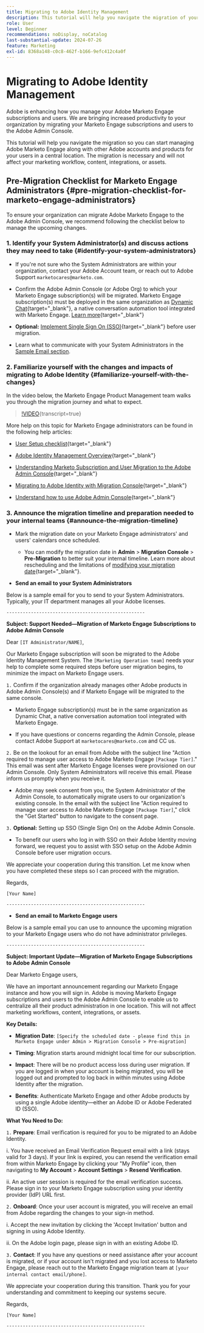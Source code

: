 ```yaml
---
title: Migrating to Adobe Identity Management
description: This tutorial will help you navigate the migration of your Marketo Engage subscriptions and users to the Adobe Admin Console.
role: User
level: Beginner
recommendations: noDisplay, noCatalog
last-substantial-update: 2024-07-26
feature: Marketing
exl-id: 8368a148-c0c8-462f-b166-9efc412c4a0f
---
```

# Migrating to Adobe Identity Management

Adobe is enhancing how you manage your Adobe Marketo Engage subscriptions and users. We are bringing increased productivity to your organization by migrating your Marketo Engage subscriptions and users to the Adobe Admin Console.

This tutorial will help you navigate the migration so you can start managing Adobe Marketo Engage along with other Adobe accounts and products for your users in a central location. The migration is necessary and will not affect your marketing workflow, content, integrations, or assets.

## Pre-Migration Checklist for Marketo Engage Administrators {#pre-migration-checklist-for-marketo-engage-administrators}

To ensure your organization can migrate Adobe Marketo Engage to the Adobe Admin Console, we recommend following the checklist below to manage the upcoming changes.

### 1. Identify your System Administrator(s) and discuss actions they may need to take {#identify-your-system-administrators}

* If you're not sure who the System Administrators are within your organization, contact your Adobe Account team, or reach out to Adobe Support `marketocares@marketo.com`.

* Confirm the Adobe Admin Console (or Adobe Org) to which your Marketo Engage subscription(s) will be migrated.  Marketo Engage subscription(s) must be deployed in the same organization as [Dynamic Chat](https://experienceleague.adobe.com/en/docs/marketo-learn/tutorials/dynamic-chat/dynamic-chat-overview){target="_blank"}, a native conversation automation tool integrated with Marketo Engage. [Learn more](https://experienceleague.adobe.com/en/docs/marketo/using/product-docs/administration/marketo-with-adobe-identity/subscription-and-user-migration/understanding-marketo-subscription-and-user-migration-to-the-adobe-admin-console#subscription-migration-complete){target="_blank"}

* **Optional:** [Implement Single Sign On (SSO)](https://experienceleague.adobe.com/en/docs/marketo/using/product-docs/administration/marketo-with-adobe-identity/subscription-and-user-migration/understanding-marketo-subscription-and-user-migration-to-the-adobe-admin-console#subscription-migration-complete){target="_blank"} before user migration.

* Learn what to communicate with your System Administrators in the [Sample Email section](#announce-the-migration-timeline).

### 2. Familiarize yourself with the changes and impacts of migrating to Adobe Identity {#familiarize-yourself-with-the-changes}

In the video below, the Marketo Engage Product Management team walks you through the migration journey and what to expect.

>[!VIDEO](https://video.tv.adobe.com/v/3430920t3/?t=170/?quality=12&learn=on){transcript=true}

More help on this topic for Marketo Engage administrators can be found in the following help articles:

* [User Setup checklist](https://experienceleague.adobe.com/en/docs/marketo/using/getting-started/initial-setup/user-setup){target="_blank"}

* [Adobe Identity Management Overview](https://experienceleague.adobe.com/en/docs/marketo/using/product-docs/administration/marketo-with-adobe-identity/adobe-identity-management-overview){target="_blank"}

* [Understanding Marketo Subscription and User Migration to the Adobe Admin Console](https://experienceleague.adobe.com/en/docs/marketo/using/product-docs/administration/marketo-with-adobe-identity/subscription-and-user-migration/understanding-marketo-subscription-and-user-migration-to-the-adobe-admin-console){target="_blank"}

* [Migrating to Adobe Identity with Migration Console](https://experienceleague.adobe.com/en/docs/marketo/using/product-docs/administration/marketo-with-adobe-identity/subscription-and-user-migration/migrating-to-adobe-identity){target="_blank"}

* [Understand how to use Adobe Admin Console](https://helpx.adobe.com/enterprise/using/admin-console.html){target="_blank"}

### 3. Announce the migration timeline and preparation needed to your internal teams {#announce-the-migration-timeline}

* Mark the migration date on your Marketo Engage administrators' and users' calendars once scheduled.

  * You can modify the migration date in **Admin** > **Migration Console** > **Pre-Migration** to better suit your internal timeline. Learn more about rescheduling and the limitations of [modifying your migration date](https://experienceleague.adobe.com/en/docs/marketo/using/product-docs/administration/marketo-with-adobe-identity/subscription-and-user-migration/migrating-to-adobe-identity#pre-migration){target="_blank"}.

* **Send an email to your System Administrators**

Below is a sample email for you to send to your System Administrators. Typically, your IT department manages all your Adobe licenses.

`---------------------------------------------------`

**Subject: Support Needed&mdash;Migration of Marketo Engage Subscriptions to Adobe Admin Console**

Dear `[IT Administrator/NAME]`,

Our Marketo Engage subscription will soon be migrated to the Adobe Identity Management System. The `[Marketing Operation team]` needs your help to complete some required steps before user migration begins, to minimize the impact on Marketo Engage users.

`1.` Confirm if the organization already manages other Adobe products in Adobe Admin Console(s) and if Marketo Engage will be migrated to the same console.

* Marketo Engage subscription(s) must be in the same organization as Dynamic Chat, a native conversation automation tool integrated with Marketo Engage.

* If you have questions or concerns regarding the Admin Console, please contact Adobe Support at `marketocares@marketo.com` and CC us.

`2.` Be on the lookout for an email from Adobe with the subject line "Action required to manage user access to Adobe Marketo Engage `[Package Tier]`." This email was sent after Marketo Engage licenses were provisioned on our Admin Console. Only System Administrators will receive this email. Please inform us promptly when you receive it.

* Adobe may seek consent from you, the System Administrator of the Admin Console, to automatically migrate users to our organization's existing console. In the email with the subject line "Action required to manage user access to Adobe Marketo Engage `[Package Tier]`," click the "Get Started" button to navigate to the consent page.

`3.` **Optional:** Setting up SSO (Single Sign On) on the Adobe Admin Console.

* To benefit our users who log in with SSO on their Adobe Identity moving forward, we request you to assist with SSO setup on the Adobe Admin Console before user migration occurs.

We appreciate your cooperation during this transition. Let me know when you have completed these steps so I can proceed with the migration.

Regards,

`[Your Name]`

`---------------------------------------------------`

* **Send an email to Marketo Engage users**

Below is a sample email you can use to announce the upcoming migration to your Marketo Engage users who do not have administrator privileges.

`---------------------------------------------------`

**Subject: Important Update&mdash;Migration of Marketo Engage Subscriptions to Adobe Admin Console**

Dear Marketo Engage users,

We have an important announcement regarding our Marketo Engage instance and how you will sign in. Adobe is moving Marketo Engage subscriptions and users to the Adobe Admin Console to enable us to centralize all their product administration in one location. This will not affect marketing workflows, content, integrations, or assets.

**Key Details:**

* **Migration Date**: `[Specify the scheduled date - please find this in Marketo Engage under Admin > Migration Console > Pre-migration]`

* **Timing**: Migration starts around midnight local time for our subscription.

* **Impact**: There will be no product access loss during user migration. If you are logged in when your account is being migrated, you will be logged out and prompted to log back in within minutes using Adobe Identity after the migration.

* **Benefits**: Authenticate Marketo Engage and other Adobe products by using a single Adobe identity&mdash;either an Adobe ID or Adobe Federated ID (SSO).

**What You Need to Do:**

`1.` **Prepare**: Email verification is required for you to be migrated to an Adobe Identity.

i. You have received an Email Verification Request email with a link (stays valid for 3 days). If your link is expired, you can resend the verification email from within Marketo Engage by clicking your "My Profile" icon, then navigating to **My Account** > **Account Settings** > **Resend Verification**.

ii. An active user session is required for the email verification success. Please sign in to your Marketo Engage subscription using your identity provider (IdP) URL first.

`2.` **Onboard**: Once your user account is migrated, you will receive an email from Adobe regarding the changes to your sign-in method.

i. Accept the new invitation by clicking the 'Accept Invitation' button and signing in using Adobe Identity.

ii. On the Adobe login page, please sign in with an existing Adobe ID.

`3.` **Contact**: If you have any questions or need assistance after your account is migrated, or if your account isn't migrated and you lost access to Marketo Engage, please reach out to the Marketo Engage migration team at `[your internal contact email/phone]`.

We appreciate your cooperation during this transition. Thank you for your understanding and commitment to keeping our systems secure.

Regards,

`[Your Name]`

`---------------------------------------------------`
